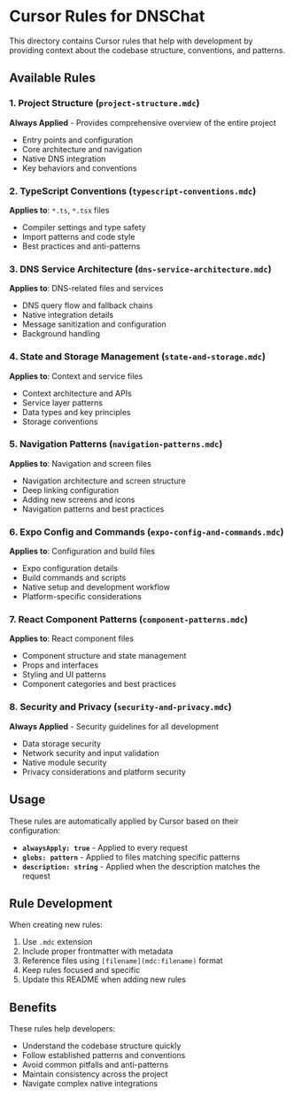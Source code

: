 # Cursor Rules for DNSChat

This directory contains Cursor rules that help with development by providing context about the codebase structure, conventions, and patterns.

## Available Rules

### 1. Project Structure (`project-structure.mdc`)

**Always Applied** - Provides comprehensive overview of the entire project

- Entry points and configuration
- Core architecture and navigation
- Native DNS integration
- Key behaviors and conventions

### 2. TypeScript Conventions (`typescript-conventions.mdc`)

**Applies to**: `*.ts`, `*.tsx` files

- Compiler settings and type safety
- Import patterns and code style
- Best practices and anti-patterns

### 3. DNS Service Architecture (`dns-service-architecture.mdc`)

**Applies to**: DNS-related files and services

- DNS query flow and fallback chains
- Native integration details
- Message sanitization and configuration
- Background handling

### 4. State and Storage Management (`state-and-storage.mdc`)

**Applies to**: Context and service files

- Context architecture and APIs
- Service layer patterns
- Data types and key principles
- Storage conventions

### 5. Navigation Patterns (`navigation-patterns.mdc`)

**Applies to**: Navigation and screen files

- Navigation architecture and screen structure
- Deep linking configuration
- Adding new screens and icons
- Navigation patterns and best practices

### 6. Expo Config and Commands (`expo-config-and-commands.mdc`)

**Applies to**: Configuration and build files

- Expo configuration details
- Build commands and scripts
- Native setup and development workflow
- Platform-specific considerations

### 7. React Component Patterns (`component-patterns.mdc`)

**Applies to**: React component files

- Component structure and state management
- Props and interfaces
- Styling and UI patterns
- Component categories and best practices

### 8. Security and Privacy (`security-and-privacy.mdc`)

**Always Applied** - Security guidelines for all development

- Data storage security
- Network security and input validation
- Native module security
- Privacy considerations and platform security

## Usage

These rules are automatically applied by Cursor based on their configuration:

- **`alwaysApply: true`** - Applied to every request
- **`globs: pattern`** - Applied to files matching specific patterns
- **`description: string`** - Applied when the description matches the request

## Rule Development

When creating new rules:

1. Use `.mdc` extension
2. Include proper frontmatter with metadata
3. Reference files using `[filename](mdc:filename)` format
4. Keep rules focused and specific
5. Update this README when adding new rules

## Benefits

These rules help developers:

- Understand the codebase structure quickly
- Follow established patterns and conventions
- Avoid common pitfalls and anti-patterns
- Maintain consistency across the project
- Navigate complex native integrations
